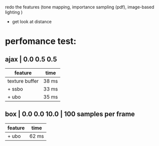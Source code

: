 redo the features (tone mapping, importance sampling (pdf),  image-based lighting )
- get look at distance

# perfomance test:
## ajax | 0.0 0.5 0.5
| feature          | time  |
|------------------|-------|
| texture buffer   | 38 ms |
| + ssbo           | 33 ms |
| + ubo            | 35 ms |


## box | 0.0 0.0 10.0 | 100 samples per frame
| feature          | time  |
|------------------|-------|
| + ubo            | 62 ms |
